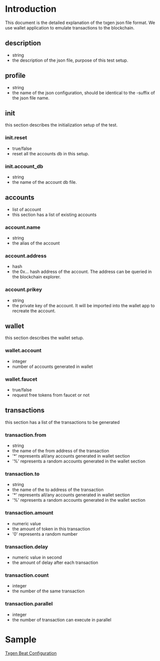 # Introduction

This document is the detailed explanation of the txgen json file format.
We use wallet application to emulate transactions to the blockchain.

## description
* string
* the description of the json file, purpose of this test setup.

## profile
* string
* the name of the json configuration, should be identical to the -suffix of the json file name.

## init
this section describes the initialization setup of the test.

### init.reset
* true/false
* reset all the accounts db in this setup.

### init.account_db
* string
* the name of the account db file.

## accounts
* list of account
* this section has a list of existing accounts

### account.name
* string
* the alias of the account

### account.address
* hash
* the 0x... hash address of the account. The address can be queried in the blockchain explorer.

### account.prikey
* string
* the private key of the account. It will be imported into the wallet app to recreate the account.

## wallet
this section describes the wallet setup.

### wallet.account
* integer 
* number of accounts generated in wallet

### wallet.faucet
* true/false
* request free tokens from faucet or not

## transactions
this section has a list of the transactions to be generated

### transaction.from
* string
* the name of the from address of the transaction
* '*' represents all/any accounts generated in wallet section
* '%' represents a random accounts generated in the wallet section

### transaction.to
* string
* the name of the to address of the transaction
* '*' represents all/any accounts generated in wallet section
* '%' represents a random accounts generated in the wallet section

### transaction.amount
* numeric value
* the amount of token in this transaction
* '0' represents a random number

### transaction.delay
* numeric value in second
* the amount of delay after each transaction

### transaction.count
* integer
* the number of the same transaction

### transaction.parallel
* integer
* the number of transaction can execute in parallel

# Sample
[Txgen Beat Configuration](https://github.com/harmony-one/experiment-deploy/blob/master/configs/txgen-beat.json)

